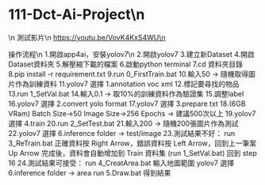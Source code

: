 # 111-Dct-Ai-Project\n
\n
測試影片\n
https://youtu.be/VovK4KxS4WU\n

操作流程\n
1.開啟app4ai，安裝yolov7\n
2.開啟yolov7
3.建立新Dataset
4.開啟Dataset資料夾
5.解壓縮下載的檔案
6.啟動python terminal 
7.cd 資料夾目錄
8.pip install -r requirement.txt
9.run 0_FirstTrain.bat
10.輸入50 -> 隨機取得圖片作為訓練資料
11.yolov7 選擇 1.annotation voc xml
12.標記要尋找的物品
13.run 1_SetVal.bat
14.輸入0.1 -> 取10%的訓練資料作為驗證集
15.調整label
16.yolov7 選擇 2.convert yolo format
17.yolov7 選擇 3.prepare txt
18.(6GB VRam) Batch Size->50
              Image Size->256
              Epochs -> 建議500次以上
19.yolov7 選擇 4.train
20.run 2_SetTest.bat
21.輸入200 -> 隨機200張圖片作為測試
22.yolov7 選擇 6.inference folder -> test/image
23.測試結果不好：
   run 3_ReTrain.bat
   正確資料按 Right Arrow，錯誤資料按 Left Arrow，回到上一筆案 Up Arrow
   完成後，資料會自動增加到 Train 資料集
   (run 1_SetVal.bat)
   回到 step 16
24.測試結果可接受：
   run 4_CreatArea.bat
   輸入地圖範圍
   yolov7 選擇 6.inference folder -> area
   run 5.Draw.bat
   得到結果
